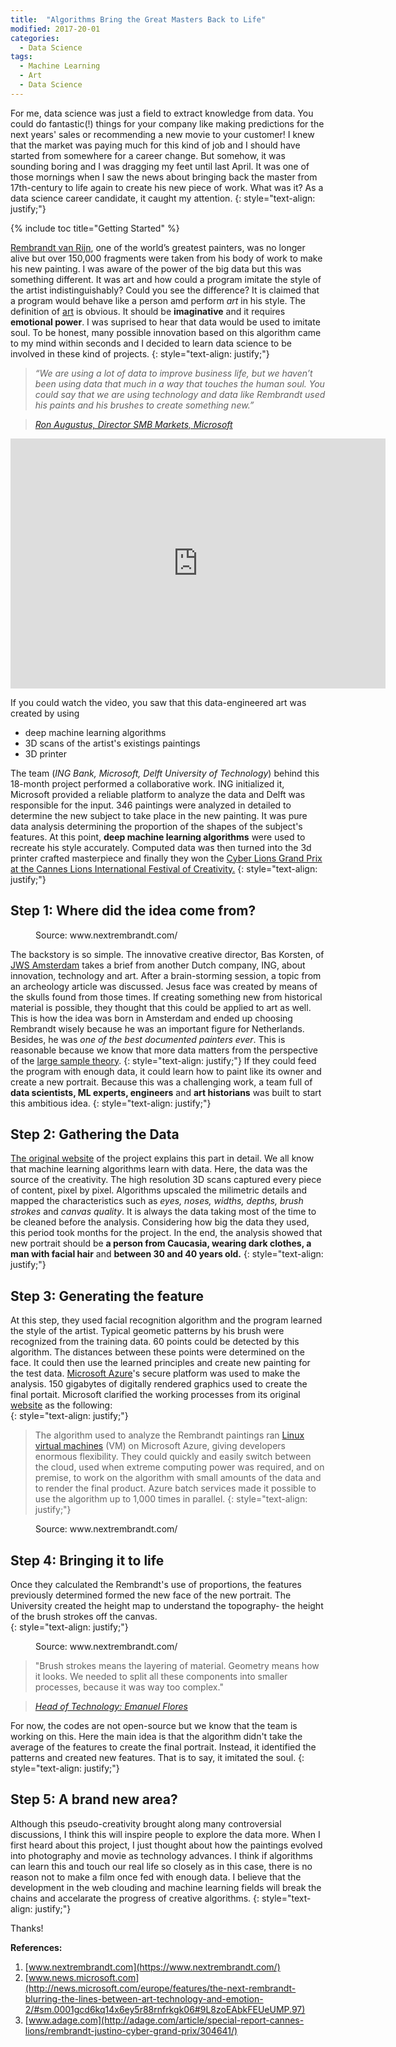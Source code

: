 ```yaml
---
title:  "Algorithms Bring the Great Masters Back to Life"
modified: 2017-20-01
categories: 
  - Data Science
tags:
  - Machine Learning
  - Art
  - Data Science
---
```



For me, data science was just a field to extract knowledge from data. You could do fantastic(!) things for your company like making predictions for the next years' sales or recommending a new movie to your customer! I knew that the market was paying much for this kind of job and I should have started from somewhere for a career change. But somehow, it was sounding boring and I was dragging my feet until last April.  It was one of those mornings when I saw the news about bringing back the master from 17th-century to life again to create his new piece of work. What was it? As a data science career candidate, it caught my attention. 
{: style="text-align: justify;"}  

{% include toc title="Getting Started" %}

[Rembrandt van Rijn](https://en.wikipedia.org/wiki/Rembrandt), one of the world’s greatest painters, was no longer alive but over 150,000 fragments were taken from his body of work to make his new painting. I was aware of the power of the big data but this was something different. It was art and how could a program imitate the style of the artist indistinguishably? Could you see the difference? It is claimed that a program would behave like a person amd perform *art* in his style. The definition of [art](https://en.wikipedia.org/wiki/Art) is obvious. It should be **imaginative** and it requires **emotional power**. I was suprised to hear that data would be used to imitate soul. To be honest, many possible innovation based on this algorithm came to my mind within seconds and I decided to learn data science to be involved in these kind of projects.
{: style="text-align: justify;"}

> *“We are using a lot of data to improve business life, but we haven’t been using data that much in a way that touches the human soul. You could say that we are using technology and data like Rembrandt used his paints and his brushes to create something new.”*

> <cite><a href="http://news.microsoft.com/europe/features/the-next-rembrandt-blurring-the-lines-between-art-technology-and-emotion-2/#sm.0001gcd6kq14x6ey5r88rnfrkgk06">Ron Augustus, Director SMB Markets, Microsoft</a></cite>  


<iframe width="600" height="400" src="https://www.youtube.com/embed/IuygOYZ1Ngo" frameborder="0" allowfullscreen></iframe>  
  
  
If you could watch the video, you saw that this data-engineered art was created by using  
  - deep machine learning algorithms  
  - 3D scans of the artist's existings paintings  
  - 3D printer   
  
The team (*ING Bank, Microsoft, Delft University of Technology*) behind this 18-month project performed a collaborative work. ING initialized it, Microsoft provided a reliable platform to analyze the data and Delft was responsible for the input. 346 paintings were analyzed in detailed to determine the new subject to take place in the new painting. It was pure data analysis determining the proportion of the shapes of the subject's features. At this point, **deep machine learning algorithms** were used to recreate his style accurately. Computed data was then turned into the 3d printer crafted masterpiece and finally they won the [Cyber Lions Grand Prix at the Cannes Lions International Festival of Creativity.](https://en.wikipedia.org/wiki/Cannes_Lions_International_Festival_of_Creativity)
{: style="text-align: justify;"}

## Step 1: Where did the idea come from?

<figure style="width: 300px" class="align-right">
  <img src="{{ site.url }}{{ site.baseurl }}/assets/images/Rembrandt.gif" alt="">
  <figcaption>Source: www.nextrembrandt.com/</figcaption>
</figure> 

The backstory is so simple. The innovative creative director, Bas Korsten, of [JWS Amsterdam](http://jwt.amsterdam/en/home) takes a brief from another Dutch company, ING, about innovation, technology and art. After a brain-storming session,  a topic from an archeology article was discussed. Jesus face was created by means of the skulls found from those times. If creating something new from historical material is possible, they thought that this could be applied to art as well. This is how the idea was born in Amsterdam and ended up choosing Rembrandt wisely because he was an important figure for Netherlands. Besides, he was *one of the best documented painters ever*. This is reasonable because we know that more data matters from the perspective of the [large sample theory](http://people.hss.caltech.edu/~mshum/stats/lect5.pdf).
{: style="text-align: justify;"}
If they could feed the program with enough data, it could learn how to paint like its owner and create a new portrait. Because this was a challenging work, a team full of **data scientists, ML experts, engineers** and **art historians** was built to start this ambitious idea.
{: style="text-align: justify;"}


## Step 2: Gathering the Data

[The original website](https://www.nextrembrandt.com/) of the project explains this part in detail. We all know that machine learning algorithms learn with data. Here, the data was the source of the creativity. The high resolution 3D scans captured every piece of content, pixel by pixel. Algorithms upscaled the milimetric details and mapped the characteristics such as *eyes, noses, widths, depths, brush strokes* and *canvas quality*. It is always the data taking most of the time to be cleaned before the analysis. Considering how big the data they used, this period took months for the project. In the end, the analysis showed that new portrait should be **a person from Caucasia, wearing dark clothes, a man with facial hair** and **between 30 and 40 years old.**
{: style="text-align: justify;"}

## Step 3: Generating the feature

At this step, they used facial recognition algorithm and the program learned the style of the artist. Typical geometic patterns by his brush were recognized from the training data. 60 points could be detected by this algorithm. The distances between these points were determined on the face. It could then use the learned principles and create new painting for the test data. [Microsoft Azure](https://azure.microsoft.com/en-us)'s secure platform was used to make the analysis. 150 gigabytes of digitally rendered graphics used to create the final portait. Microsoft clarified the working processes from its original [website](http://news.microsoft.com/europe/features/the-next-rembrandt-blurring-the-lines-between-art-technology-and-emotion-2/#sm.0001gcd6kq14x6ey5r88rnfrkgk06#9L8zoEAbkFEUeUMP.97) as the following:  
{: style="text-align: justify;"}
> The algorithm used to analyze the Rembrandt paintings ran [Linux virtual machines](https://www.linux.com/learn/why-when-and-how-use-virtual-machine) (VM) on Microsoft Azure, giving developers enormous flexibility. They could quickly and easily switch between the cloud, used when extreme computing power was required, and on premise, to work on the algorithm with small amounts of the data and to render the final product. Azure batch services made it possible to use the algorithm up to 1,000 times in parallel.
{: style="text-align: justify;"}

<figure style="width: 500px" class="align-center">
  <img src="{{ site.url }}{{ site.baseurl }}/assets/images/next-rem.jpg" alt="">
  <figcaption>Source: www.nextrembrandt.com/</figcaption>
</figure> 

## Step 4: Bringing it to life  

Once they calculated the Rembrandt's use of proportions, the features previously determined formed the new face of the new portrait. 
The University created the height map to understand the topography- the height of the brush strokes off the canvas.  
{: style="text-align: justify;"}
<figure style="width: 300px" class="align-right">
  <img src="{{ site.url }}{{ site.baseurl }}/assets/images/next-rem1-.jpg" alt="">
  <figcaption>Source: www.nextrembrandt.com/</figcaption>
</figure>

> "Brush strokes means the layering of material. Geometry means how it looks. We needed to split all these components into smaller processes, because it was way too complex."  

> <cite><a href="https://www.linkedin.com/in/emmanuel-flores-el%C3%ADas-7449b511">Head of Technology: Emanuel Flores</a></cite> 


For now, the codes are not open-source but we know that the team is working on this. Here the main idea is that the algorithm didn't take the average of the features to create the final portrait. Instead, it identified the patterns and created new features. That is to say, it imitated the soul.
{: style="text-align: justify;"}

## Step 5: A brand new area?  

Although this pseudo-creativity brought along many controversial discussions, I think this will inspire people to explore the data more. When I first heard about this project, I just thought about how the paintings evolved into photography and movie as technology advances. I think if algorithms can learn this and touch our real life so closely as in this case, there is no reason not to make a film once fed with enough data. I believe that the development in the web clouding and machine learning fields will break the chains and accelarate the progress of creative algorithms.
{: style="text-align: justify;"}


Thanks!  

**References:**  

1) [www.nextrembrandt.com](https://www.nextrembrandt.com/)  
2) [www.news.microsoft.com](http://news.microsoft.com/europe/features/the-next-rembrandt-blurring-the-lines-between-art-technology-and-emotion-2/#sm.0001gcd6kq14x6ey5r88rnfrkgk06#9L8zoEAbkFEUeUMP.97)  
3) [www.adage.com](http://adage.com/article/special-report-cannes-lions/rembrandt-justino-cyber-grand-prix/304641/)

